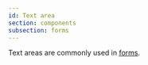 ```yaml
---
id: Text area
section: components
subsection: forms
---
```


Text areas are commonly used in [forms](/components/forms/form).
